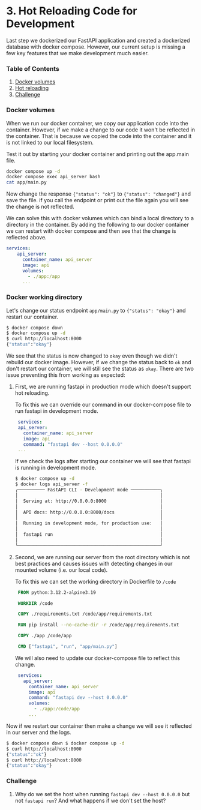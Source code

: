 # 3. Hot Reloading Code for Development
Last step we dockerized our FastAPI application and created a dockerized database with docker compose.
However, our current setup is missing a few key features that we make development much easier.

### Table of Contents
1. [Docker volumes](#docker-volumes)
2. [Hot reloading](#docker-working-directory)
5. [Challenge](#challenge)


### Docker volumes
When we run our docker container, we copy our application code into the container.
However, if we make a change to our code it won't be reflected in the container.
That is because we copied the code into the container and it is not linked to our local filesystem.

Test it out by starting your docker container and printing out the app.main file.
```bash
docker compose up -d
docker compose exec api_server bash
cat app/main.py
```

Now change the response `{"status": "ok"}` to `{"status": "changed"}` and save the file.
if you call the endpoint or print out the file again you will see the change is not reflected.

We can solve this with docker volumes which can bind a local directory to a directory in the container.
By adding the following to our docker container we can restart with docker compose and then see that the change is reflected above.
```yaml
services:
    api_server:
      container_name: api_server
      image: api
      volumes:
        - ./app:/app
      ...
```


### Docker working directory
Let's change our status endpoint `app/main.py` to  `{"status": "okay"}` and restart our container.
```bash
$ docker compose down
$ docker compose up -d
$ curl http://localhost:8000
{"status":"okay"}
```
We see that the status is now changed to `okay` even though we didn't rebuild our docker image.
However, if we change the status back to `ok` and don't restart our container, we will still see the status as `okay`. There are two issue preventing this from working as expected:

1. First, we are running fastapi in production mode which doesn't support hot reloading.

   To fix this we can override our command in our docker-compose file to run fastapi in development mode.
   ```yaml
    services:
    api_server:
      container_name: api_server
      image: api
      command: "fastapi dev --host 0.0.0.0"
    ...
    ```
    If we check the logs after starting our container we will see that fastapi is running in development mode.
    ```bash
    $ docker compose up -d
    $ docker logs api_server -f
    ╭────────── FastAPI CLI - Development mode ───────────╮
    │                                                     │
    │  Serving at: http://0.0.0.0:8000                    │
    │                                                     │
    │  API docs: http://0.0.0.0:8000/docs                 │
    │                                                     │
    │  Running in development mode, for production use:   │
    │                                                     │
    │  fastapi run                                        │
    │                                                     │
    ╰─────────────────────────────────────────────────────╯
    ```

2. Second, we are running our server from the root directory which is not best practices and causes issues with detecting changes in our mounted volume (i.e. our local code).

   To fix this we can set the working directory in Dockerfile to `/code`
   ```Dockerfile
    FROM python:3.12.2-alpine3.19

    WORKDIR /code

    COPY ./requirements.txt /code/app/requirements.txt

    RUN pip install --no-cache-dir -r /code/app/requirements.txt

    COPY ./app /code/app

    CMD ["fastapi", "run", "app/main.py"]
   ```
   We will also need to update our docker-compose file to reflect this change.
   ```yaml
    services:
      api_server:
        container_name: api_server
        image: api
        command: "fastapi dev --host 0.0.0.0"
        volumes:
          - ./app:/code/app
        ...
   ```


Now if we restart our container then make a change we will see it reflected in our server and the logs.
```bash
$ docker compose down $ docker compose up -d
$ curl http://localhost:8000
{"status":"ok"}
$ curl http://localhost:8000
{"status":"okay"}
```


### Challenge
1. Why do we set the host when running `fastapi dev --host 0.0.0.0` but not `fastapi run`? And what happens if we don't set the host?
